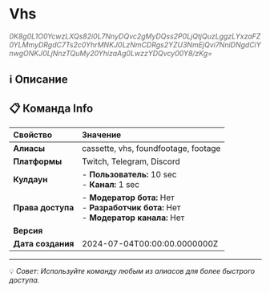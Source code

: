 # Vhs

<span style="color: #666; font-style: italic;">0K8g0L1O0YcwzLXQs82i0L7NnyDQvc2gMyDQss2P0LjQtjQuzLggzLYxzaFZ0YLMmyDRgdC7Ts2c0YhrMNKJ0LzNmCDRgs2YZU3NmEjQvi7NniDNgdCiYnwgONKJ0LjNnzTQuMy20YhizaAg0LwzzYDQvcy00Y8/zKg=</span>

## ℹ️ Описание

## 📋 Команда Info

| **Свойство** | **Значение** |
|:----------------|:----------------|
| **Алиасы** | cassette, vhs, foundfootage, footage |
| **Платформы** | Twitch, Telegram, Discord |
| **Кулдаун** | - **Пользователь:** 10 sec<br> - **Канал:** 1 sec |
| **Права доступа** | - **Модератор бота:** Нет<br> - **Разработчик бота:** Нет<br> - **Модератор канала:** Нет |
| **Версия** |  |
| **Дата создания** | 2024-07-04T00:00:00.0000000Z |

---

💡 *Совет: Используйте команду любым из алиасов для более быстрого доступа.*
